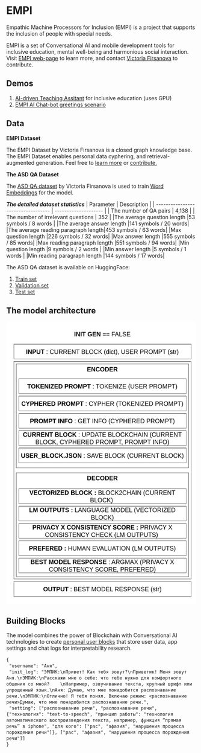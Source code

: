 # EMPI
Empathic Machine Processors for Inclusion (EMPI) is a project that supports the inclusion of people with special needs.

EMPI is a set of Conversational AI and mobile development tools for inclusive education, mental well-being and harmonious social interaction. Visit [EMPI web-page](https://vifirsanova.github.io/empi-web/) to learn more, and contact [Victoria Firsanova](mailto:vifirsanova@gmail.com) to contribute.

## Demos

1. [AI-driven Teaching Assitant](https://colab.research.google.com/github/vifirsanova/empi/blob/main/demos/teaching_assistant.ipynb) for inclusive education (uses GPU)
2. [EMPI AI Chat-bot greetings scenario](https://colab.research.google.com/github/vifirsanova/empi/blob/main/demos/greetings_scenario.ipynb)

## Data

**EMPI Dataset**

The EMPI Dataset by Victoria Firsanova is a closed graph knowledge base. The EMPI Dataset enables personal data cyphering, and retrieval-augmented generation. Feel free to [learn more](https://github.com/vifirsanova/empi/blob/main/KB/graph.ipynb) or [contribute.](https://colab.research.google.com/github/vifirsanova/empi/blob/main/demos/graph_crowdsoursing_ui.ipynb)

**The ASD QA Dataset**

The [ASD QA dataset](https://figshare.com/articles/dataset/Autism_Spectrum_Disorder_and_Asperger_Syndrome_Question_Answering_Dataset_1_0/13295831) by Victoria Firsanova is used to train [Word Embeddings](https://github.com/vifirsanova/empi/blob/main/notebooks/create_embeddings.ipynb) for the model.

***The detailed dataset statistics***
| Parameter                          | Description          |
| ---------------------------------- | -------------------- |
| The number of QA pairs             | 4,138                |
| The number of irrelevant questions | 352                  |
|The average question length         |53 symbols / 8 words  |
|The average answer length           |141 symbols / 20 words|
|The average reading paragraph length|453 symbols / 63 words|
|Max question length                 |226 symbols / 32 words|
|Max answer length                   |555 symbols / 85 words|
|Max reading paragraph length        |551 symbols / 94 words|
|Min question length                 |9 symbols / 2 words   |
|Min answer length                   |5 symbols / 1 words   |
|Min reading paragraph length        |144 symbols / 17 words|

The ASD QA dataset is available on HuggingFace:

1. [Train set](https://huggingface.co/datasets/missvector/asd-qa-train)
2. [Validation set](https://huggingface.co/datasets/missvector/asd-qa-val)
3. [Test set](https://huggingface.co/datasets/missvector/asd-qa-test)

## The model architecture

![the model architecture](https://github.com/vifirsanova/empi/blob/main/illustrations/model_architecture.png)

## Building Blocks

The model combines the power of Blockchain with Conversational AI technologies to create [personal user blocks](https://github.com/vifirsanova/empi/blob/main/illustrations/user_data.json) that store user data, app settings and chat logs for interpretability research.

```
{
 "username": "Аня",
 "init_log": "ЭМПИК:\nПривет! Как тебя зовут?\nПриветик! Меня зовут Аня.\nЭМПИК:\nРасскажи мне о себе: что тебе нужно для комфортного общения со мной?    \nНапример, озвучивание текста, крупный шрифт или упрощенный язык.\nАня: Думаю, что мне понадобится распознавание речи.\nЭМПИК:\nОтлично! Я тебя понял. Включаю режим: <распознавание речи>Думаю, что мне понадобится распознавание речи.",
 "setting": ["распознавание речи", "распознавание речи", {"технология": "text-to-speech", "принцип работы": "технология автоматического воспроизведения текста, например, функция “прямая речь” в iphone", "для кого": ["рас", "афазия", "нарушения процесса порождения речи"]}, ["рас", "афазия", "нарушения процесса порождения речи"]]
}
```
